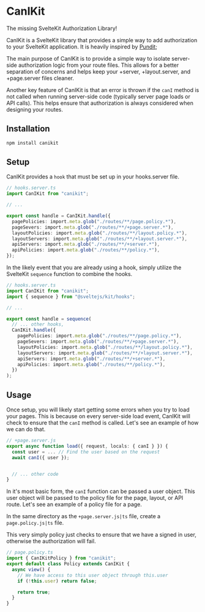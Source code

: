# CanIKit

The missing SvelteKit Authorization Library!

CanIKit is a SvelteKit library that provides a simple way to add authorization to your SvelteKit application. It is heavily inspired by [Pundit](https://github.com/varvet/pundit);

The main purpose of CanIKit is to provide a simple way to isolate server-side authorization logic from your route files. This allows for a better separation of concerns and helps keep your +server, +layout.server, and +page.server files cleaner.

Another key feature of CanIKit is that an error is thrown if the `canI` method is not called when running server-side code (typically server page loads or API calls). This helps ensure that authorization is always considered when designing your routes.

## Installation

```sh
npm install canikit
```

## Setup

CanIKit provides a `hook` that must be set up in your hooks.server file.

```typescript
// hooks.server.ts
import CanIKit from "canikit";

// ...

export const handle = CanIKit.handle({
  pagePolicies: import.meta.glob("./routes/**/page.policy.*"),
  pageSevers: import.meta.glob("./routes/**/+page.server.*"),
  layoutPolicies: import.meta.glob("./routes/**/layout.policy.*"),
  layoutServers: import.meta.glob("./routes/**/+layout.server.*"),
  apiServers: import.meta.glob("./routes/**/+server.*"),
  apiPolicies: import.meta.glob("./routes/**/policy.*"),
});
```

In the likely event that you are already using a hook, simply utilize the SvelteKit `sequence` function to combine the hooks.

```typescript
// hooks.server.ts
import CanIKit from "canikit";
import { sequence } from "@sveltejs/kit/hooks";

// ...

export const handle = sequence(
  // ... other hooks,
  CanIKit.handle({
    pagePolicies: import.meta.glob("./routes/**/page.policy.*"),
    pageSevers: import.meta.glob("./routes/**/+page.server.*"),
    layoutPolicies: import.meta.glob("./routes/**/layout.policy.*"),
    layoutServers: import.meta.glob("./routes/**/+layout.server.*"),
    apiServers: import.meta.glob("./routes/**/+server.*"),
    apiPolicies: import.meta.glob("./routes/**/policy.*"),
  })
);
```

## Usage

Once setup, you will likely start getting some errors when you try to load your pages. This is because on every server-side load event, CanIKit will check to ensure that the `canI` method is called. Let's see an example of how we can do that.

```typescript
// +page.server.js
export async function load({ request, locals: { canI } }) {
  const user = ... // Find the user based on the request
  await canI({ user });


  // ... other code
}
```

In it's most basic form, the `canI` function can be passed a user object. This user object will be passed to the policy file for the page, layout, or API route. Let's see an example of a policy file for a page.

In the same directory as the `+page.server.js|ts` file, create a `page.policy.js|ts` file.

This very simply policy just checks to ensure that we have a signed in user, otherwise the authorization will fail.

```typescript
// page.policy.ts
import { CanIKitPolicy } from "canikit";
export default class Policy extends CanIKit {
  async view() {
    // We have access to this user object through this.user
    if (!this.user) return false;

    return true;
  }
}
```
